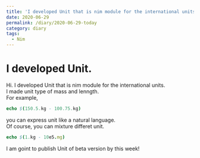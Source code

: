 ```yaml
---
title: 'I developed Unit that is nim module for the international units.'
date: 2020-06-29
permalink: /diary/2020-06-29-today
category: diary
tags:
  - Nim
---
```


# I developed Unit.
Hi. I developed Unit that is nim module for the international units.  
I made unit type of mass and lenngth.  
For example,  

```nim
echo $(150.5.kg - 100.75.kg)
```

you can express unit like a natural language.  
Of course, you can mixture differet unit.  

```nim
echo $(1.kg - 10e5.mg)
```

I am goint to publish Unit of beta version by this week!